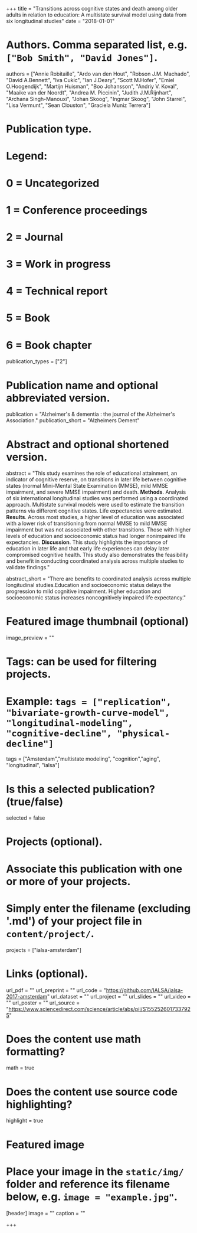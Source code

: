 +++
title = "Transitions across cognitive states and death among older adults in relation to education: A multistate survival model using data from six longitudinal studies"
date = "2018-01-01"

# Authors. Comma separated list, e.g. `["Bob Smith", "David Jones"]`.
authors = ["Annie Robitaille", "Ardo van den Hout", "Robson J.M. Machado", "David A.Bennett", "Iva Cukic", "Ian J.Deary", "Scott M.Hofer", "Emiel O.Hoogendijk", "Martijn Huisman", "Boo Johansson", "Andriy V. Koval", "Maaike van der Noordt", "Andrea M. Piccinin", "Judith J.M.Rijnhart", "Archana Singh-Manouxi", "Johan Skoog", "Ingmar Skoog", "John Starrel", "Lisa Vermunt", "Sean Clouston", "Graciela Muniz Terrera"]


# Publication type.
# Legend:
# 0 = Uncategorized
# 1 = Conference proceedings
# 2 = Journal
# 3 = Work in progress
# 4 = Technical report
# 5 = Book
# 6 = Book chapter
publication_types = ["2"]

# Publication name and optional abbreviated version.
publication = "Alzheimer's & dementia : the journal of the Alzheimer's Association."
publication_short = "Alzheimers Dement"

# Abstract and optional shortened version.
abstract = "This study examines the role of educational attainment, an indicator of cognitive reserve, on transitions in later life between cognitive states (normal Mini-Mental State Examination (MMSE), mild MMSE impairment, and severe MMSE impairment) and death. __Methods__. Analysis of six international longitudinal studies was performed using a coordinated approach. Multistate survival models were used to estimate the transition patterns via different cognitive states. Life expectancies were estimated. __Results__. Across most studies, a higher level of education was associated with a lower risk of transitioning from normal MMSE to mild MMSE impairment but was not associated with other transitions. Those with higher levels of education and socioeconomic status had longer nonimpaired life expectancies. __Discussion__. This study highlights the importance of education in later life and that early life experiences can delay later compromised cognitive health. This study also demonstrates the feasibility and benefit in conducting coordinated analysis across multiple studies to validate findings."

abstract_short = "There are benefits to coordinated analysis across multiple longitudinal studies.Education and socioeconomic status delays the progression to mild cognitive impairment. Higher education and socioeconomic status increases noncognitively impaired life expectancy."

# Featured image thumbnail (optional)
image_preview = ""

# Tags: can be used for filtering projects.
# Example: `tags = ["replication", "bivariate-growth-curve-model", "longitudinal-modeling", "cognitive-decline", "physical-decline"]`
tags = ["Amsterdam","multistate modeling", "cognition","aging", "longitudinal", "ialsa"]


# Is this a selected publication? (true/false)
selected = false

# Projects (optional).
#   Associate this publication with one or more of your projects.
#   Simply enter the filename (excluding '.md') of your project file in `content/project/`.
projects = ["ialsa-amsterdam"]

# Links (optional).
url_pdf = ""
url_preprint = ""
url_code = "https://github.com/IALSA/ialsa-2017-amsterdam"
url_dataset = ""
url_project = ""
url_slides = ""
url_video = ""
url_poster = ""
url_source = "https://www.sciencedirect.com/science/article/abs/pii/S1552526017337925"



# Does the content use math formatting?
math = true

# Does the content use source code highlighting?
highlight = true

# Featured image
# Place your image in the `static/img/` folder and reference its filename below, e.g. `image = "example.jpg"`.
[header]
image = ""
caption = ""

+++  


